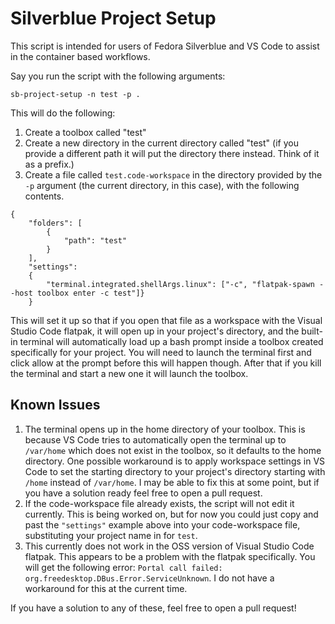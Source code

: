 # Silverblue Project Setup

This script is intended for users of Fedora Silverblue and VS Code to assist in the container based workflows.

Say you run the script with the following arguments:

```
sb-project-setup -n test -p .
```

This will do the following:

1. Create a toolbox called "test"
2. Create a new directory in the current directory called "test" (if you provide a different path it will put the directory there instead. Think of it as a prefix.)
3. Create a file called `test.code-workspace` in the directory provided by the `-p` argument (the current directory, in this case), with the following contents.

```
{
    "folders": [
        {
            "path": "test"
        }
    ],         
    "settings": 
    {
        "terminal.integrated.shellArgs.linux": ["-c", "flatpak-spawn --host toolbox enter -c test"]}
    }
```

This will set it up so that if you open that file as a workspace with the Visual Studio Code flatpak, it will open up in your project's directory, and the built-in terminal will automatically load up a bash prompt inside a toolbox created specifically for your project. You will need to launch the terminal first and click allow at the prompt before this will happen though. After that if you kill the terminal and start a new one it will launch the toolbox.

## Known Issues

1. The terminal opens up in the home directory of your toolbox. This is because VS Code tries to automatically open the terminal up to `/var/home` which does not exist in the toolbox, so it defaults to the home directory. One possible workaround is to apply workspace settings in VS Code to set the starting directory to your project's directory starting with `/home` instead of `/var/home`. I may be able to fix this at some point, but if you have a solution ready feel free to open a pull request.
2. If the code-workspace file already exists, the script will not edit it currently. This is being worked on, but for now you could just copy and past the `"settings"` example above into your code-workspace file, substituting your project name in for `test`.
3. This currently does not work in the OSS version of Visual Studio Code flatpak. This appears to be a problem with the flatpak specifically. You will get the following error: `Portal call failed: org.freedesktop.DBus.Error.ServiceUnknown`. I do not have a workaround for this at the current time.

If you have a solution to any of these, feel free to open a pull request!